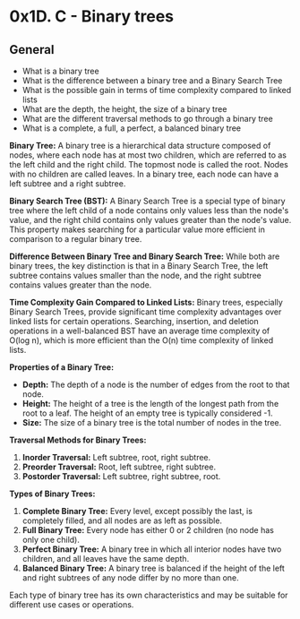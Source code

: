 # 0x1D. C - Binary trees

## General

- What is a binary tree
- What is the difference between a binary tree and a Binary Search Tree
- What is the possible gain in terms of time complexity compared to linked lists
- What are the depth, the height, the size of a binary tree
- What are the different traversal methods to go through a binary tree
- What is a complete, a full, a perfect, a balanced binary tree


**Binary Tree:**
A binary tree is a hierarchical data structure composed of nodes, where each node has at most two children, which are referred to as the left child and the right child. The topmost node is called the root. Nodes with no children are called leaves. In a binary tree, each node can have a left subtree and a right subtree.

**Binary Search Tree (BST):**
A Binary Search Tree is a special type of binary tree where the left child of a node contains only values less than the node's value, and the right child contains only values greater than the node's value. This property makes searching for a particular value more efficient in comparison to a regular binary tree.

**Difference Between Binary Tree and Binary Search Tree:**
While both are binary trees, the key distinction is that in a Binary Search Tree, the left subtree contains values smaller than the node, and the right subtree contains values greater than the node.

**Time Complexity Gain Compared to Linked Lists:**
Binary trees, especially Binary Search Trees, provide significant time complexity advantages over linked lists for certain operations. Searching, insertion, and deletion operations in a well-balanced BST have an average time complexity of O(log n), which is more efficient than the O(n) time complexity of linked lists.

**Properties of a Binary Tree:**
- **Depth:** The depth of a node is the number of edges from the root to that node.
- **Height:** The height of a tree is the length of the longest path from the root to a leaf. The height of an empty tree is typically considered -1.
- **Size:** The size of a binary tree is the total number of nodes in the tree.

**Traversal Methods for Binary Trees:**
1. **Inorder Traversal:** Left subtree, root, right subtree.
2. **Preorder Traversal:** Root, left subtree, right subtree.
3. **Postorder Traversal:** Left subtree, right subtree, root.

**Types of Binary Trees:**
1. **Complete Binary Tree:** Every level, except possibly the last, is completely filled, and all nodes are as left as possible.
2. **Full Binary Tree:** Every node has either 0 or 2 children (no node has only one child).
3. **Perfect Binary Tree:** A binary tree in which all interior nodes have two children, and all leaves have the same depth.
4. **Balanced Binary Tree:** A binary tree is balanced if the height of the left and right subtrees of any node differ by no more than one.

Each type of binary tree has its own characteristics and may be suitable for different use cases or operations.
